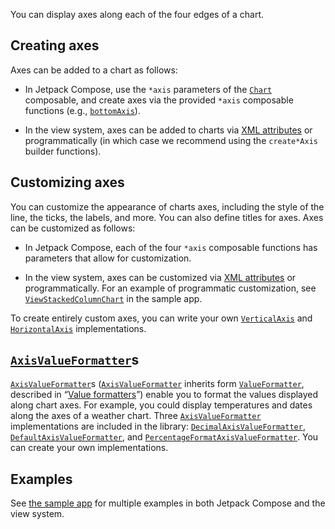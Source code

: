 You can display axes along each of the four edges of a chart.

## Creating axes

Axes can be added to a chart as follows:

- In Jetpack Compose, use the `*axis` parameters of the [`Chart`](https://patrykandpatryk.com/vico/api/vico/compose/com.patrykandpatryk.vico.compose.chart/-chart) composable, and create axes via the provided `*axis` composable functions (e.g., [`bottomAxis`](https://patrykandpatryk.com/vico/api/vico/compose/com.patrykandpatryk.vico.compose.axis.horizontal/bottom-axis)).

- In the view system, axes can be added to charts via [XML attributes](../../customization/customization-in-the-view-system) or programmatically (in which case we recommend using the `create*Axis` builder functions).

## Customizing axes

You can customize the appearance of charts axes, including the style of the line, the ticks, the labels, and more. You can also define titles for axes. Axes can be customized as follows:

- In Jetpack Compose, each of the four `*axis` composable functions has parameters that allow for customization.

- In the view system, axes can be customized via [XML attributes](../../customization/customization-in-the-view-system) or programmatically. For an example of programmatic customization, see [`ViewStackedColumnChart`](https://github.com/patrykandpatryk/vico/blob/master/sample/src/main/java/com/patrykandpatryk/vico/sample/chart/StackedColumnChart.kt#L57) in the sample app.

To create entirely custom axes, you can write your own [`VerticalAxis`](https://patrykandpatryk.com/vico/api/vico/core/com.patrykandpatryk.vico.core.axis.vertical/-vertical-axis/) and [`HorizontalAxis`](https://patrykandpatryk.com/vico/api/vico/core/com.patrykandpatryk.vico.core.axis.horizontal/-horizontal-axis/) implementations.

## [`AxisValueFormatter`](https://patrykandpatryk.com/vico/api/vico/core/com.patrykandpatryk.vico.core.axis.formatter/-axis-value-formatter/)s

[`AxisValueFormatter`](https://patrykandpatryk.com/vico/api/vico/core/com.patrykandpatryk.vico.core.axis.formatter/-axis-value-formatter/)s ([`AxisValueFormatter`](https://patrykandpatryk.com/vico/api/vico/core/com.patrykandpatryk.vico.core.axis.formatter/-axis-value-formatter/) inherits form [`ValueFormatter`](https://patrykandpatryk.com/vico/api/vico/core/com.patrykandpatryk.vico.core.formatter/-value-formatter/), described in “[Value formatters](../value-formatters)”) enable you to format the values displayed along chart axes. For example, you could display temperatures and dates along the axes of a weather chart. Three [`AxisValueFormatter`](https://patrykandpatryk.com/vico/api/vico/core/com.patrykandpatryk.vico.core.axis.formatter/-axis-value-formatter/) implementations are included in the library: [`DecimalAxisValueFormatter`](https://patrykandpatryk.com/vico/api/vico/core/com.patrykandpatryk.vico.core.axis.formatter/-decimal-format-axis-value-formatter/), [`DefaultAxisValueFormatter`](https://patrykandpatryk.com/vico/api/vico/core/com.patrykandpatryk.vico.core.axis.formatter/-default-axis-value-formatter/), and [`PercentageFormatAxisValueFormatter`](https://patrykandpatryk.com/vico/api/vico/core/com.patrykandpatryk.vico.core.axis.formatter/-percentage-format-axis-value-formatter/). You can create your own implementations.

## Examples

See [the sample app](https://github.com/patrykandpatryk/vico/tree/master/sample) for multiple examples in both Jetpack Compose and the view system.
